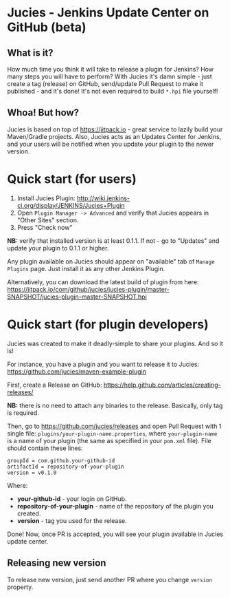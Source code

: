 # Jucies - Jenkins Update Center on GitHub (beta)
## What is it?
How much time you think it will take to release a plugin for Jenkins? How many steps you will have to perform? With Jucies it's damn simple - just create a tag (release) on GitHub, send/update Pull Request to make it published - and it's done! It's not even required to build `*.hpi` file yourself!

## Whoa! But how?
Jucies is based on top of https://jitpack.io - great service to lazily build your Maven/Gradle projects. Also, Jucies acts as an Updates Center for Jenkins, and your users will be notified when you update your plugin to the newer version.

# Quick start (for users)
1. Install Jucies Plugin: http://wiki.jenkins-ci.org/display/JENKINS/Jucies+Plugin
1. Open `Plugin Manager -> Advanced` and verify that Jucies appears in "Other Sites" section.
1. Press "Check now"

**NB:** verify that installed version is at least 0.1.1. If not - go to "Updates" and update your plugin to 0.1.1 or higher.

Any plugin available on Jucies should appear on "available" tab of `Manage Plugins` page. Just install it as any other Jenkins Plugin.

Alternatively, you can download the latest build of plugin from here:
https://jitpack.io/com/github/jucies/jucies-plugin/master-SNAPSHOT/jucies-plugin-master-SNAPSHOT.hpi

# Quick start (for plugin developers)
Jucies was created to make it deadly-simple to share your plugins. And so it is!

For instance, you have a plugin and you want to release it to Jucies:
https://github.com/jucies/maven-example-plugin

First, create a Release on GitHub: https://help.github.com/articles/creating-releases/

**NB:** there is no need to attach any binaries to the release. Basically, only tag is required.

Then, go to https://github.com/jucies/releases and open Pull Request with 1 single file:
`plugins/your-plugin-name.properties`, where `your-plugin-name` is a name of your plugin (the same as specified in your `pom.xml` file). File should contain these lines:
```properties
groupId = com.github.your-github-id
artifactId = repository-of-your-plugin
version = v0.1.0
```

Where:
* **your-github-id** - your login on GitHub.
* **repository-of-your-plugin** - name of the repository of the plugin you created.
* **version** - tag you used for the release.

Done! Now, once PR is accepted, you will see your plugin available in Jucies update center.

## Releasing new version
To release new version, just send another PR where you change `version` property.
